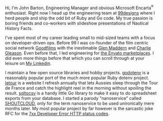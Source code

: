 Hi, I'm John Barton, Engineering Manager and obvious Microsoft Encarta<sup>&reg;</sup> enthusiast. Right now I head up the engineering team at [99designs](https://99designs.com) where I herd people and ship the odd bit of Ruby and Go code. My true passion is boring friends and co-workers with slideshow presentations of Nautical History Facts.
            
I've spent most of my career leading small to mid-sized teams with a focus on developer-driven ops. Before 99 I was co-founder of the film centric social network [Goodfilms](https://goodfil.ms/) with the inestimable [Glen Maddern](https://glenmaddern.com/) and [Charlie Gleason](https://charliegleason.com/). Even before that, I led engineering for [the Envato marketplaces](https://market.envato.com/). I did even more things before that which you can scroll through at your leisure on [My Linkedin](http://au.linkedin.com/in/johnbarton).

I maintain a few open source libraries and hobby projects. [godotenv](https://github.com/joho/godotenv) is a reasonably popular port of the much more popular Ruby dotenv project. [letour](https://github.com/joho/letour) is a website I refresh annually that lets Aussies sleep through the Tour de France and catch the highlight reel in the morning without spoiling the result. [sqltocsv](https://github.com/joho/sqltocsv) is a handy little Go library to make it easy to do spreadsheet exports from your database. I started a parody "nanoservice" called [SHOUTCLOUD](HTTP://SHOUTCLOUD.IO/), only for the term nanoservice to be used unironically mere months later. My most popular project by far however is the sarcastic joke RFC for the [7xx Developer Error HTTP status codes](https://github.com/joho/7XX-rfc).